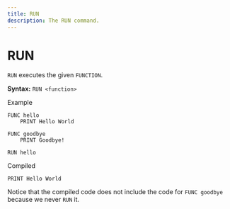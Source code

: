 ```yaml
---
title: RUN
description: The RUN command.
---
```


# RUN
`RUN` executes the given `FUNCTION`.

**Syntax:** `RUN <function>`

Example
```
FUNC hello
    PRINT Hello World

FUNC goodbye
    PRINT Goodbye!

RUN hello
```

Compiled
```
PRINT Hello World
```
Notice that the compiled code does not include the code for `FUNC goodbye` because we never `RUN` it.
